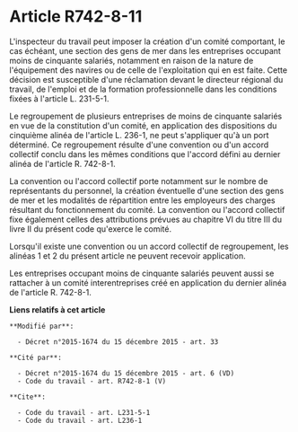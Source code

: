 # Article R742-8-11

L'inspecteur du travail peut imposer la création d'un comité comportant, le cas échéant, une section des gens de mer dans les
entreprises occupant moins de cinquante salariés, notamment en raison de la nature de l'équipement des navires ou de celle de
l'exploitation qui en est faite. Cette décision est susceptible d'une réclamation devant le directeur régional du travail, de
l'emploi et de la formation professionnelle dans les conditions fixées à l'article L. 231-5-1. 

Le regroupement de plusieurs entreprises de moins de cinquante salariés en vue de la constitution d'un comité, en application
des dispositions du cinquième alinéa de l'article L. 236-1, ne peut s'appliquer qu'à un port déterminé. Ce regroupement
résulte d'une convention ou d'un accord collectif conclu dans les mêmes conditions que l'accord défini au dernier alinéa de
l'article R. 742-8-1. 

La convention ou l'accord collectif porte notamment sur le nombre de représentants du personnel, la création éventuelle d'une
section des gens de mer et les modalités de répartition entre les employeurs des charges résultant du fonctionnement du
comité. La convention ou l'accord collectif fixe également celles des attributions prévues au chapitre VI du titre III du
livre II du présent code qu'exerce le comité. 

Lorsqu'il existe une convention ou un accord collectif de regroupement, les alinéas 1 et 2 du présent article ne peuvent
recevoir application. 

Les entreprises occupant moins de cinquante salariés peuvent aussi se rattacher à un comité interentreprises créé en
application du dernier alinéa de l'article R. 742-8-1.

**Liens relatifs à cet article**

	**Modifié par**:

	  - Décret n°2015-1674 du 15 décembre 2015 - art. 33

	**Cité par**:

	  - Décret n°2015-1674 du 15 décembre 2015 - art. 6 (VD)
	  - Code du travail - art. R742-8-1 (V)

	**Cite**:

	  - Code du travail - art. L231-5-1
	  - Code du travail - art. L236-1
